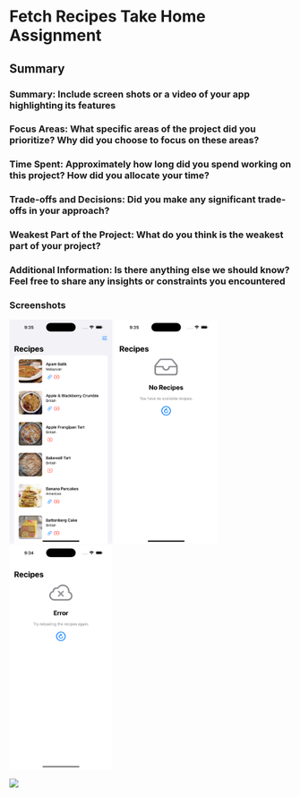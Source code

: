 # Fetch Recipes Take Home Assignment

## Summary



### Summary: Include screen shots or a video of your app highlighting its features

### Focus Areas: What specific areas of the project did you prioritize? Why did you choose to focus on these areas?

### Time Spent: Approximately how long did you spend working on this project? How did you allocate your time?

### Trade-offs and Decisions: Did you make any significant trade-offs in your approach?

### Weakest Part of the Project: What do you think is the weakest part of your project?

### Additional Information: Is there anything else we should know? Feel free to share any insights or constraints you encountered

### Screenshots
<p float="left">
    <img src="/Recipes.png" alt="Recipes Loaded" height="400">
    <img src="/No-Recipes.png" alt="Recipes not available" height="400">
    <img src="/Malformed-Recipes.png" alt="Recipe Issue" height="400">
</p>
<img src="/demo.gif">
